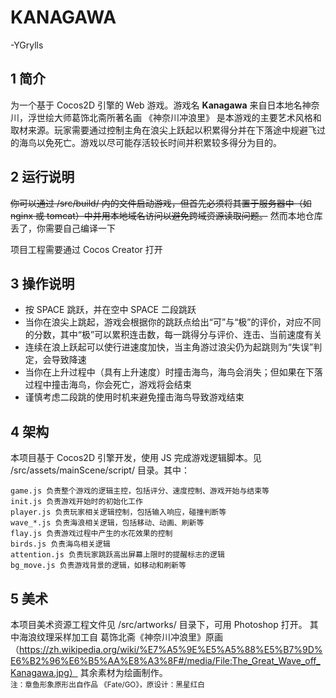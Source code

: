 # KANAGAWA
-YGrylls
## 1 简介
为一个基于 Cocos2D 引擎的 Web 游戏。游戏名 <b>Kanagawa</b> 来自日本地名神奈川，浮世绘大师葛饰北斋所著名画 《神奈川冲浪里》 是本游戏的主要艺术风格和取材来源。玩家需要通过控制主角在浪尖上跃起以积累得分并在下落途中规避飞过的海鸟以免死亡。游戏以尽可能存活较长时间并积累较多得分为目的。
## 2 运行说明

<s>你可以通过 /src/build/ 内的文件启动游戏，但首先必须将其置于服务器中（如 nginx 或 tomcat）中并用本地域名访问以避免跨域资源读取问题。</s> 然而本地仓库丢了，你需要自己编译一下

项目工程需要通过 Cocos Creator 打开
## 3 操作说明
<ul>
    <li>按 SPACE 跳跃，并在空中 SPACE 二段跳跃</li>
    <li>当你在浪尖上跳起，游戏会根据你的跳跃点给出“可”与“极”的评价，对应不同的分数，其中“极”可以累积连击数，每一跳得分与评价、连击、当前速度有关</li>
    <li>连续在浪上跃起可以使行进速度加快，当主角游过浪尖仍为起跳则为“失误”判定，会导致降速</li>
    <li>当你在上升过程中（具有上升速度）时撞击海鸟，海鸟会消失；但如果在下落过程中撞击海鸟，你会死亡，游戏将会结束</li>
    <li>谨慎考虑二段跳的使用时机来避免撞击海鸟导致游戏结束</li>
</ul>

## 4 架构
本项目基于 Cocos2D 引擎开发，使用 JS 完成游戏逻辑脚本。见 /src/assets/mainScene/script/ 目录。其中：

    game.js 负责整个游戏的逻辑主控，包括评分、速度控制、游戏开始与结束等
    init.js 负责游戏开始时的初始化工作
    player.js 负责玩家相关逻辑控制，包括输入响应，碰撞判断等
    wave_*.js 负责海浪相关逻辑，包括移动、动画、刷新等
    flay.js 负责游戏过程中产生的水花效果的控制
    birds.js 负责海鸟相关逻辑
    attention.js 负责玩家跳跃高出屏幕上限时的提醒标志的逻辑
    bg_move.js 负责游戏背景的逻辑，如移动和刷新等


## 5 美术
本项目美术资源工程文件见 /src/artworks/ 目录下，可用 Photoshop 打开。
其中海浪纹理采样加工自 葛饰北斋《神奈川冲浪里》原画 （https://zh.wikipedia.org/wiki/%E7%A5%9E%E5%A5%88%E5%B7%9D%E6%B2%96%E6%B5%AA%E8%A3%8F#/media/File:The_Great_Wave_off_Kanagawa.jpg）
其余素材为绘画制作。<br/>
<small>注：章鱼形象原形出自作品 《Fate/GO》，原设计：黑星红白</small>
